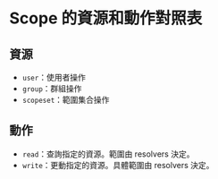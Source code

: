 # Scope 的資源和動作對照表

## 資源

- `user`：使用者操作
- `group`：群組操作
- `scopeset`：範圍集合操作

## 動作

- `read`：查詢指定的資源。範圍由 resolvers 決定。
- `write`：更動指定的資源。具體範圍由 resolvers 決定。
